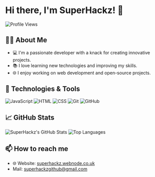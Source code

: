 # Hi there, I'm SuperHackz! 👋

![Profile Views](https://komarev.com/ghpvc/?username=SuperHackz&color=blue)

## 🧑‍💻 About Me
- 💻 I'm a passionate developer with a knack for creating innovative projects.
- 📚 I love learning new technologies and improving my skills.
- 🌐 I enjoy working on web development and open-source projects.

## 🔧 Technologies & Tools
![JavaScript](https://img.shields.io/badge/-JavaScript-333333?style=flat&logo=javascript)
![HTML](https://img.shields.io/badge/-HTML-333333?style=flat&logo=html5)
![CSS](https://img.shields.io/badge/-CSS-333333?style=flat&logo=css3)
![Git](https://img.shields.io/badge/-Git-333333?style=flat&logo=git)
![GitHub](https://img.shields.io/badge/-GitHub-333333?style=flat&logo=github)

## 📈 GitHub Stats
![SuperHackz's GitHub Stats](https://github-readme-stats.vercel.app/api?username=SuperHackz&show_icons=true&theme=dark)
![Top Languages](https://github-readme-stats.vercel.app/api/top-langs/?username=SuperHackz&layout=compact&theme=dark)

## 📫 How to reach me
- 🌐 Website: [superhackz.webnode.co.uk](https://superhackz.webnode.co.uk)
- Mail: [superhackzgithub@gmail.com](mailto:superhackzgithub@gmail.com)
